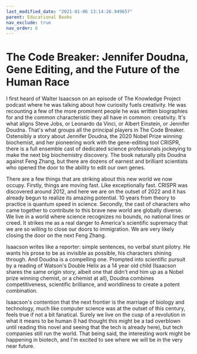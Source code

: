 ```yaml
---
last_modified_date: "2021-01-06 13:14:26.949657"
parent: Educational Books
nav_exclude: true
nav_order: 6
---
```


# The Code Breaker: Jennifer Doudna, Gene Editing, and the Future of the Human Race
I first heard of Walter Isaacson on an episode of The Knowledge Project podcast where he was talking about how curiosity fuels creativity. He was recounting a few of the more prominent people he was written biographies for and the common characteristic they all have in common: creativity. It's what aligns Steve Jobs, or Leonardo da Vinci, or Albert Einstein, or Jennifer Doudna. That's what groups all the principal players in The Code Breaker. Ostensibly a story about Jennifer Doudna, the 2020 Nobel Prize winning biochemist, and her pioneering work with the gene-editing tool CRISPR, there is a full ensemble cast of dedicated science professionals jockeying to make the next big biochemistry discovery. The book naturally pits Doudna against Feng Zhang, but there are dozens of earnest and brilliant scientists who opened the door to the ability to edit our own genes.

There are a few things that are striking about this new world we now occupy. Firstly, things are moving fast. Like exceptionally fast. CRISPR was discovered around 2012, and here we are on the outset of 2022 and it has already begun to realize its amazing potential. 10 years from theory to practice is quantum speed in science. Secondly, the cast of characters who came together to contribute to this brave new world are globally diverse. We live in a world where science recognizes no bounds, no national lines or creed. It strikes me as a real danger to America's scientific supremacy that we are so willing to close our doors to immigration. We are very likely closing the door on the next Feng Zhang.

Isaacson writes like a reporter: simple sentences, no verbal stunt pilotry. He wants his prose to be as invisible as possible, his characters shining through. And Doudna is a compelling one. Prompted into scientific pursuit by a reading of Watson's Double Helix as a 14 year old child (Isaacson shares the same origin story, albeit one that didn't end him up as a Nobel prize winning chemist, or a chemist at all), Doudna combines competitiveness, scientific brilliance, and worldliness to create a potent combination.

Isaacson's contention that the next frontier is the marriage of biology and technology, much like computer science was at the outset of this century, feels true if not a bit fanatical. Surely we live on the cusp of a revolution in what it means to be human (I had thought this might be a tad overblown until reading this novel and seeing that the tech is already here), but tech companies still run the world. That being said, the interesting work might be happening in biotech, and I'm excited to see where we will be in the very near future.